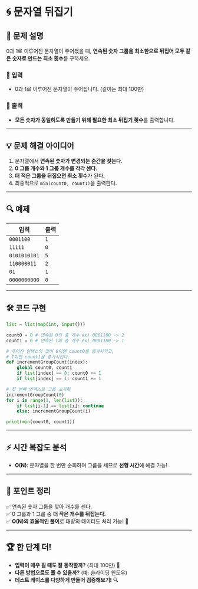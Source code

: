 # 🌀 문자열 뒤집기

## 📌 문제 설명
0과 1로 이루어진 문자열이 주어졌을 때, **연속된 숫자 그룹을 최소한으로 뒤집어 모두 같은 숫자로 만드는 최소 횟수**를 구하세요.

### 🔹 입력
- 0과 1로 이루어진 문자열이 주어집니다. (길이는 최대 100만)

### 🔹 출력
- **모든 숫자가 동일하도록 만들기 위해 필요한 최소 뒤집기 횟수**를 출력합니다.

---

## 💡 문제 해결 아이디어
1. 문자열에서 **연속된 숫자가 변경되는 순간을 찾는다**.
2. **0 그룹 개수와 1 그룹 개수를 각각 센다**.
3. **더 적은 그룹을 뒤집으면 최소 횟수**가 된다.
4. 최종적으로 `min(count0, count1)`을 출력한다.

---

## 🔍 예제

| 입력 | 출력 |
|------|------|
| `0001100` | `1` |
| `11111` | `0` |
| `0101010101` | `5` |
| `110000011` | `2` |
| `01` | `1` |
| `0000000000` | `0` |

---

## 🛠 코드 구현
```python
list = list(map(int, input()))

count0 = 0 # 연속된 0의 총 개수 ex) 0001100 -> 2
count1 = 0 # 연속된 1의 총 개수 ex) 0001100 -> 1

# 주어진 인덱스의 값이 0이면 count0을 증가시키고,
# 1이면 count1을 증가시킨다.
def incrementGroupCount(index):
    global count0, count1
    if list[index] == 0: count0 += 1
    if list[index] == 1: count1 += 1

# 첫 번째 인덱스로 그룹 초기화
incrementGroupCount(0)
for i in range(1, len(list)):
    if list[i-1] == list[i]: continue
    else: incrementGroupCount(i)

print(min(count0, count1))
```

---

## ⚡ 시간 복잡도 분석
- **O(N)**: 문자열을 한 번만 순회하며 그룹을 세므로 **선형 시간**에 해결 가능!

---

## 🎯 포인트 정리
✅ 연속된 숫자 그룹을 찾아 개수를 센다.  
✅ 0 그룹과 1 그룹 중 **더 작은 개수를 뒤집는다**.  
✅ **O(N)의 효율적인 풀이**로 대량의 데이터도 처리 가능! 🚀

---

## 🏆 한 단계 더!
- **입력이 매우 길 때도 잘 동작할까?** (최대 100만) 🧐
- **다른 방법으로도 풀 수 있을까?** (예: 슬라이딩 윈도우)
- **테스트 케이스를 다양하게 만들어 검증해보기!** 🔍

